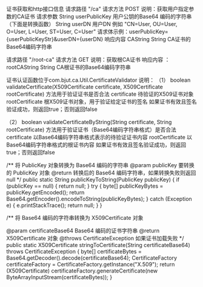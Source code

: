 证书获取和http接口信息
请求路径 "/ca"
请求方法 POST
说明：获取用户指定参数的CA证书
请求参数
    String userPublicKey  用户公钥的Base64 编码的字符串（下面是转换函数）
    String userDN  用户DN 例如 "CN=User, OU=User, O=User, L=User, ST=User, C=User"
    请求体示例：userPublicKey={userPublicKeyStr}&userDN={userDN}
响应内容
    CAString String CA证书的Base64编码字符串

请求路径 "/root-ca"
请求方法 GET
说明：获取根CA证书
响应内容 ：rootCAString String CA根证书的Base64编码字符串


证书认证函数位于com.bjut.ca.Util.CertificateValidator
说明：
   （1） boolean validateCertificate(X509Certificate certificate, X509Certificate rootCertificate)
        方法用于验证证书是否合法
        certificate 待验证的X509证书对象
        rootCertificate 根X509证书对象，用于验证给定证书的签名
        如果证书有效且签名验证成功，则返回true；否则返回false

   （2） boolean validateCertificateByString(String certificate, String rootCertificate)
         方法用于验证证书（Base64编码字符串格式）是否合法
        certificate 以Base64编码字符串格式表示的待验证证书内容
        rootCertificate 以Base64编码字符串格式的根证书内容
        如果证书有效且签名验证成功，则返回true；否则返回false


/**
 将 PublicKey 对象转换为 Base64 编码的字符串
 @param publicKey 要转换的 PublicKey 对象
 @return 转换后的 Base64 编码字符串，如果转换失败则返回 null
  */
  public static String publicKeyToString(PublicKey publicKey) {
     if (publicKey == null) {
        return null;
      }
  try {
      byte[] publicKeyBytes = publicKey.getEncoded();
      return Base64.getEncoder().encodeToString(publicKeyBytes);
    } catch (Exception e) {
      e.printStackTrace();
      return null;
   }
}

/**
 将 Base64 编码的字符串转换为 X509Certificate 对象

 @param certificateBase64 Base64 编码的证书字符串
 @return X509Certificate 对象
 @throws CertificateException 如果证书加载失败
*/
public static X509Certificate stringToCertificate(String certificateBase64) throws CertificateException {
byte[] certificateBytes = Base64.getDecoder().decode(certificateBase64);
CertificateFactory certificateFactory = CertificateFactory.getInstance("X.509");
return (X509Certificate) certificateFactory.generateCertificate(new ByteArrayInputStream(certificateBytes));
}
